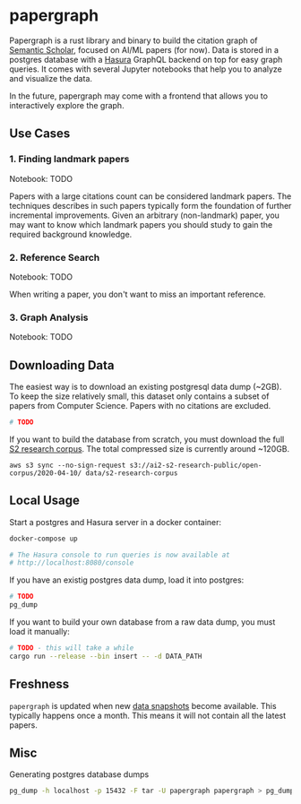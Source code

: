 # papergraph

Papergraph is a rust library and binary to build the citation graph of [Semantic Scholar](https://www.semanticscholar.org/), focused on AI/ML papers (for now). Data is stored in a postgres database with a [Hasura](https://hasura.io/) GraphQL backend on top for easy graph queries. It comes with several Jupyter notebooks that help you to analyze and visualize the data.

In the future, papergraph may come with a frontend that allows you to interactively explore the graph.

## Use Cases

### 1. Finding landmark papers

Notebook: TODO

Papers with a large citations count can be considered landmark papers. The techniques describes in such papers typically form the foundation of further incremental improvements. Given an arbitrary (non-landmark) paper, you may want to know which landmark papers you should study to gain the required background knowledge.

### 2. Reference Search

Notebook: TODO

When writing a paper, you don't want to miss an important reference. 

### 3. Graph Analysis

Notebook: TODO


## Downloading Data

The easiest way is to download an existing postgresql data dump (~2GB). To keep the size relatively small, this dataset only contains a subset of papers from Computer Science. Papers with no citations are excluded.

```bash
# TODO
```

If you want to build the database from scratch, you must download the full [S2 research corpus](http://s2-public-api-prod.us-west-2.elasticbeanstalk.com/corpus/download/). The total compressed size is currently around ~120GB.

```
aws s3 sync --no-sign-request s3://ai2-s2-research-public/open-corpus/2020-04-10/ data/s2-research-corpus
```


## Local Usage

Start a postgres and Hasura server in a docker container:

```bash
docker-compose up

# The Hasura console to run queries is now available at 
# http://localhost:8080/console
```

If you have an existig postgres data dump, load it into postgres:

```bash
# TODO 
pg_dump
```

If you want to build your own database from a raw data dump, you must load it manually:

```bash
# TODO - this will take a while
cargo run --release --bin insert -- -d DATA_PATH 
```


## Freshness

`papergraph` is updated when new [data snapshots](http://s2-public-api-prod.us-west-2.elasticbeanstalk.com/corpus/download/) become available. This typically happens once a month. This means it will not contain all the latest papers.

## Misc

Generating postgres database dumps

```bash
pg_dump -h localhost -p 15432 -F tar -U papergraph papergraph > pg_dump.tar
```
